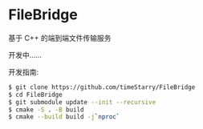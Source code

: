 # FileBridge
基于 C++ 的端到端文件传输服务

开发中……

开发指南:

```bash
$ git clone https://github.com/timeStarry/FileBridge
$ cd FileBridge
$ git submodule update --init --recursive
$ cmake -S . -B build
$ cmake --build build -j`nproc`
```